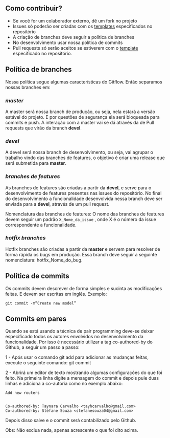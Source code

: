 ## Como contribuir?

* Se você for um colaborador externo, dê um fork no projeto
* Issues só poderão ser criadas com os [templates](https://github.com/fga-eps-mds/2018.2-CarDefense/tree/master/.github/ISSUE_TEMPLATE) especificados no repositório
* A criação de branches deve seguir a política de branches
* No desenvolvimento usar nossa política de commits
* Pull requests só serão aceitos se estiverem com o [template](https://github.com/fga-eps-mds/2018.2-CarDefense/blob/master/PULL_REQUEST_TEMPLATE.md) especificado no repositório.

## Política de branches

Nossa política segue algumas características do Gitflow. Então separamos nossas branches em:

### *master*

A master será nossa branch de produção, ou seja, nela estará a versão estável do projeto. E por questões de segurança ela será bloqueada para commits e push. A interação com a master vai se dá através da de Pull requests que virão da branch **devel**.

### *devel*

A devel será nossa branch de desenvolvimento, ou seja, vai agrupar o trabalho vindo das branches de features, o objetivo é criar uma release que será submetida para **master**. 

### *branches de features*

As branches de features são criadas a partir da **devel**, e serve para o desenvolvimento de features presentes nas issues do repositório. No final do desenvolvimento a funcionalidade desenvolvida nessa branch deve ser enviada para a **devel**, através de um pull request.

Nomenclatura das branches de features:
	O nome das branches de features devem seguir um padrão `X_Nome_da_issue` , onde X é o número da issue correspondente a funcionalidade. 

### *hotfix branches* 

Hotfix branches são criadas a partir da **master** e servem para resolver de forma rápida os bugs em produção. Essa branch deve seguir a seguinte nomenclatura: hotfix_Nome_do_bug.

## Política de commits 

Os commits devem descrever de forma simples e sucinta as modificações feitas. E devem ser escritas em inglês. Exemplo:

`git commit -m”Create new model”`

## Commits em pares

Quando se está usando a técnica de pair programming deve-se deixar especificado todos os autores envolvidos no desenvolvimento da funcionalidade. Por isso é necessário utilizar a tag co-authored-by do Github, a seguir um passo a passo:

1 - Após usar o comando git add para adicionar as mudanças feitas, execute o seguinte comando:
	git commit

2 - Abrirá um editor de texto mostrando algumas configurações do que foi feito. Na primeira linha digite a mensagem do commit e depois pule duas linhas e adiciona a co-autoria como no exemplo abaixo: 
```
Add new routers


Co-authored-by: Taynara Carvalho <tayhcarvalho@gmail.com>
Co-authored-by: Stéfane Souza <stefanesouza04@gmail.com>
```

Depois disso salve e o commit será contabilizado pelo Github.

Obs: Não exclua nada, apenas acrescente o que foi dito acima.



